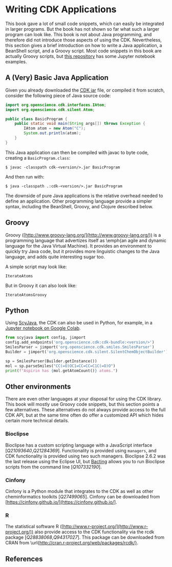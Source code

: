 # Writing CDK Applications

This book gave a lot of small code snippets, which can easily be integrated
in larger programs. But the book has not shown so far what such a larger
program can look like. This book is not about Java programming, and therefore
did not introduce those aspects of using the CDK.
Nevertheless, this section gives a brief introduction on how to write a
Java application, a BeanShell script, and a Groovy script. Most code snippets
in this book are actually Groovy scripts, but [this repository](https://egonw.github.io/chempyformatics/)
has some Jupyter notebook examples.

## A (Very) Basic Java Application

Given you already downloaded the [CDK jar](https://github.com/cdk/cdk/releases/tag/cdk-<version/>) file,
or compiled it from scratch, consider the following piece of
Java source code:

```java
import org.openscience.cdk.interfaces.IAtom;
import org.openscience.cdk.silent.Atom;

public class BasicProgram {
    public static void main(String args[]) throws Exception {
        IAtom atom = new Atom("C");
        System.out.println(atom);
    }
}
```

This <topic type="key">Java application</topic> can then be compiled with <topic>javac</topic> to byte code, creating a
`BasicProgram.class`:

```shell
$ javac -classpath cdk-<version/>.jar BasicProgram
```

And then run with:

```shell
$ java -classpath .:cdk-<version/>.jar BasicProgram
```

The downside of pure Java applications is the relative overhead
needed to define an application. Other programming language provide
a simpler syntax, including the BeanShell, Groovy, and Clojure
described below.

## Groovy

<topic type="key">Groovy</topic> ([http://www.groovy-lang.org/](http://www.groovy-lang.org/)) is a programming language that
advertizes itself as \emph{an agile and dynamic language for the Java
Virtual Machine}. It provides an environment to quickly
try Java code, but it provides more linguistic changes
to the Java language, and adds quite interesting sugar too.

A simple script may look like:

<code>IterateAtoms</code>

But in Groovy it can also look like:

<code>IterateAtomsGroovy</code>

## Python

Using [ScyJava](https://github.com/scijava/scyjava), the CDK can also be used in Python, for example, in a [Jupyter notebook
on Google Colab](https://colab.research.google.com/github/egonw/chempyformatics/blob/main/docs/nb/CreateAtom3.ipynb).

```python
from scyjava import config, jimport
config.add_endpoints('org.openscience.cdk:cdk-bundle:<version/>')
SmilesParser = jimport('org.openscience.cdk.smiles.SmilesParser')
Builder = jimport('org.openscience.cdk.silent.SilentChemObjectBuilder')

sp = SmilesParser(Builder.getInstance())
mol = sp.parseSmiles("CC(=O)OC1=CC=CC=C1C(=O)O")
print(f"Aspirin has {mol.getAtomCount()} atoms.")
```

## Other environments

There are even other languages at your disposal for using
the CDK library. This book will mostly use Groovy code snippets,
but this section points a few alternatives.
These alternatives do not always provide access to the full CDK API, but at the
same time often do offer a customized API which hides certain more technical details.

### Bioclipse

Bioclipse has a custom scripting language with a JavaScript
interface [<cite>Q21093640</cite>,<cite>Q21284369</cite>]. Functionality is provided using `managers`,
and CDK functionality is provided using two such managers. Bioclipse 2.6.2 was the
last release using the Eclipse UI, but [Bacting](https://github.com/egonw/bacting) allows you to run Bioclipse
scripts from the command line [<cite>Q107332190</cite>].

### Cinfony

Cinfony is a Python module that integrates to the CDK as well as other
cheminformatics toolkits [<cite>Q27499065</cite>]. Cinfony can be downloaded from [https://cinfony.github.io/](https://cinfony.github.io/].

### R

The statistical software R ([http://www.r-project.org/](http://www.r-project.org/)) also provide
access to the CDK functionality via the rcdk package [<cite>Q28838068</cite>,<cite>Q94317027</cite>]. This
package can be downloaded from CRAN from \url{http://cran.r-project.org/web/packages/rcdk/}.

## References

<references/>

